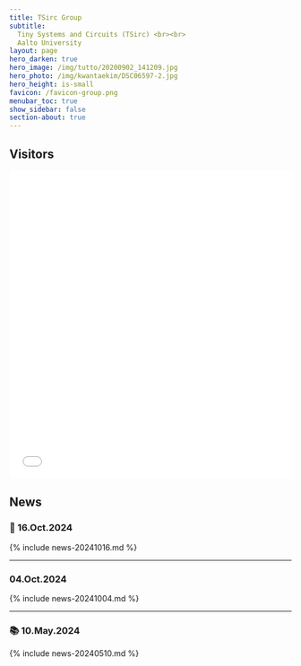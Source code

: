```yaml
---
title: TSirc Group
subtitle:
  Tiny Systems and Circuits (TSirc) <br><br>
  Aalto University
layout: page
hero_darken: true
hero_image: /img/tutto/20200902_141209.jpg
hero_photo: /img/kwantaekim/DSC06597-2.jpg
hero_height: is-small
favicon: /favicon-group.png
menubar_toc: true
show_sidebar: false
section-about: true
---
```


<style>
/* TOC */
.contents {position: sticky; top: 10%;}

/* News */
details > summary {list-style: none; cursor: pointer; font-size: 1.2em; font-weight: bold;}
details > summary::-webkit-details-marker {display: none;}
details > summary::marker {display: none;}
</style>

<link href="{{ site.base_url }}/emoji.css" rel="stylesheet" type='text/css'>

## Visitors

<iframe src="{{ site.base_url }}/visitor_overlay.html" width="100%" height="550" style="padding: 0; margin: 0; border: none;"></iframe>

## News

### 🎉 16.Oct.2024

{% include news-20241016.md %}

---

### <i class="fa-regular fa-handshake fa-lg"></i> 04.Oct.2024

{% include news-20241004.md %}

---

### 📚 10.May.2024

{% include news-20240510.md %}
